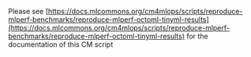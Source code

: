 Please see [https://docs.mlcommons.org/cm4mlops/scripts/reproduce-mlperf-benchmarks/reproduce-mlperf-octoml-tinyml-results](https://docs.mlcommons.org/cm4mlops/scripts/reproduce-mlperf-benchmarks/reproduce-mlperf-octoml-tinyml-results) for the documentation of this CM script
